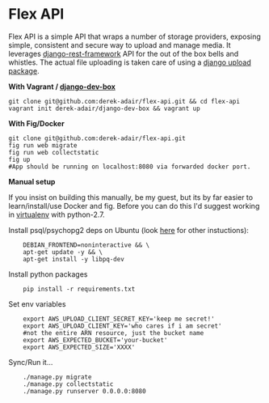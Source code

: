 Flex API
==================

Flex API is a simple API that wraps a number of storage providers, exposing simple, consistent and secure way to upload and manage media.  It leverages [django-rest-framework](https://github.com/tomchristie/django-rest-framework) API for the out of the box bells and whistles.  The actual file uploading is taken care of using a [django upload package](https://github.com/derek-adair/django-fine-uploader).

**With Vagrant / [django-dev-box](https://github.com/derek-adair/django-dev-box)**

    git clone git@github.com:derek-adair/flex-api.git && cd flex-api
    vagrant init derek-adair/django-dev-box && vagrant up

**With Fig/Docker**

    git clone git@github.com:derek-adair/flex-api.git
    fig run web migrate
    fig run web collectstatic
    fig up
    #App should be running on localhost:8080 via forwarded docker port.

**Manual setup**

If you insist on building this manually, be my guest, but its by far easier to learn/install/use Docker and fig.  Before you can do this I'd suggest working in [virtualenv](http://docs.python-guide.org/en/latest/dev/virtualenvs/) with python-2.7.

Install psql/psychopg2 deps on Ubuntu (look [here](https://wiki.postgresql.org/wiki/Detailed_installation_guides) for other instuctions):
```
    DEBIAN_FRONTEND=noninteractive && \
    apt-get update -y && \
    apt-get install -y libpq-dev
```
Install python packages
```
    pip install -r requirements.txt
``` 
Set env variables

```
    export AWS_UPLOAD_CLIENT_SECRET_KEY='keep me secret!'
    export AWS_UPLOAD_CLIENT_KEY='who cares if i am secret'
    #not the entire ARN resource, just the bucket name
    export AWS_EXPECTED_BUCKET='your-bucket'
    export AWS_EXPECTED_SIZE='XXXX'
```
Sync/Run it...
```
    ./manage.py migrate
    ./manage.py collectstatic
    ./manage.py runserver 0.0.0.0:8080
``` 
